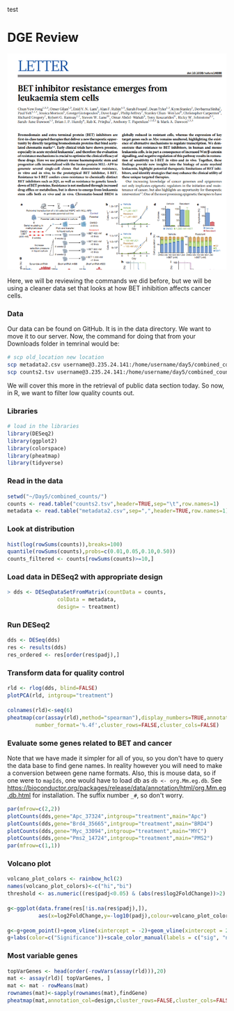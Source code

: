 test

# DGE Review

![alt text](..//img/jq1_bet.png)

Here, we will be reviewing the commands we did before, but we will be using a cleaner data set that looks at how BET inhibition affects cancer cells. 

### Data
Our data can be found on GitHub. It is in the data directory. We want to move it to our server. Now, the command for doing that from your Downloads folder in temrinal would be:
```Bash
# scp old_location new location
scp metadata2.csv username@3.235.24.141:/home/username/day5/combined_counts
scp counts2.tsv username@3.235.24.141:/home/username/day5/combined_counts
```

We will cover this more in the retrieval of public data section today. So now, in R, we want to filter low quality counts out. 


### Libraries 
```R
# load in the libraries
library(DESeq2)
library(ggplot2)
library(colorspace)
library(pheatmap)
library(tidyverse)
```
### Read in the data
```R
setwd("~/Day5/combined_counts/")
counts <- read.table("counts2.tsv",header=TRUE,sep="\t",row.names=1)
metadata <- read.table("metadata2.csv",sep=",",header=TRUE,row.names=1)
```
### Look at distribution
```R
hist(log(rowSums(counts)),breaks=100)
quantile(rowSums(counts),probs=c(0.01,0.05,0.10,0.50))
counts_filtered <- counts[rowSums(counts)>=10,]
```

### Load data in DESeq2 with appropriate design 
```R
> dds <- DESeqDataSetFromMatrix(countData = counts,
				colData = metadata,
				design= ~ treatment)
```

### Run DESeq2
```R
dds <- DESeq(dds)
res <- results(dds)
res_ordered <- res[order(res$padj),]
```

### Transform data for quality control
```R
rld <- rlog(dds, blind=FALSE)
plotPCA(rld, intgroup="treatment")

colnames(rld)<-seq(6)
pheatmap(cor(assay(rld),method="spearman"),display_numbers=TRUE,annotation_col=metadata,
         number_format='%.4f',cluster_rows=FALSE,cluster_cols=FALSE)
```

### Evaluate some genes related to BET and cancer
Note that we have made it simpler for all of you, so you don't have to query the data base to find gene names. In reality however you will need to make a conversion between gene name formats. Also, this is mouse data, so if one were to `mapIds`, one would have to load db as `db <- org.Mm.eg.db`. See https://bioconductor.org/packages/release/data/annotation/html/org.Mm.eg.db.html for installation. The suffix number `_#`, so don't worry.
```R
par(mfrow=c(2,2))
plotCounts(dds,gene="Apc_37324",intgroup="treatment",main="Apc")
plotCounts(dds,gene="Brd4_35665",intgroup="treatment",main="BRD4")
plotCounts(dds,gene="Myc_33094",intgroup="treatment",main="MYC")
plotCounts(dds,gene="Pms2_14724",intgroup="treatment",main="PMS2")
par(mfrow=c(1,1))
```

### Volcano plot 
```R
volcano_plot_colors <- rainbow_hcl(2)
names(volcano_plot_colors)<-c("hi","bi")
threshold <- as.numeric((res$padj<0.05) & (abs(res$log2FoldChange))>2) + 1 

g<-ggplot(data.frame(res[!is.na(res$padj),]),
          aes(x=log2FoldChange,y=-log10(padj),colour=volcano_plot_colors[threshold[!is.na(res$padj)]]))

g<-g+geom_point()+geom_vline(xintercept = -2)+geom_vline(xintercept = 2)+geom_hline(yintercept = abs(log10(0.05)))+theme_classic()
g+labs(color=c("Significance"))+scale_color_manual(labels = c("sig", "not sig"), values = c("#E495A5","#39BEB1"))
```

### Most variable genes
```R
topVarGenes <- head(order(-rowVars(assay(rld))),20)
mat <- assay(rld)[ topVarGenes, ]
mat <- mat - rowMeans(mat)
rownames(mat)<-sapply(rownames(mat),findGene)
pheatmap(mat,annotation_col=design,cluster_rows=FALSE,cluster_cols=FALSE)
```

 




